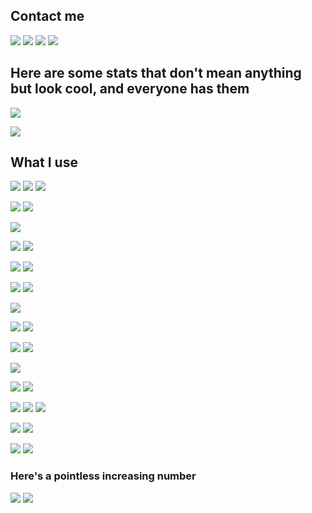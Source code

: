 ## Contact me

[![](https://img.shields.io/static/v1?message=JelNiSław%231250&style=for-the-badge&label=Discord&logo=discord&logoColor=FFFFFF&labelColor=7289DA&cacheSeconds=86400)](https://discord.com/users/305765073689903104/)
[![](https://img.shields.io/static/v1?message=@JelNiSlaw&style=for-the-badge&label=Telegram&logo=telegram&logoColor=FFFFFF&labelColor=2CA5E0&cacheSeconds=86400)](https://t.me/JelNiSlaw)
[![](https://img.shields.io/static/v1?message=JelNiSlaw&style=for-the-badge&label=Messenger&logo=messenger&logoColor=FFFFFF&labelColor=00B2FF&cacheSeconds=86400)](https://m.me/JelNiSlaw)
[![](https://img.shields.io/static/v1?message=s.jelnicki@gmail.com&style=for-the-badge&label=Email&logo=gmail&logoColor=FFFFFF&labelColor=D14836&cacheSeconds=86400)](mailto:s.jelnicki@gmail.com)

## Here are some stats that don't mean anything but look cool, and everyone has them

![](https://github-readme-stats.vercel.app/api?username=JelNiSlaw&show_icons=true&include_all_commits=true&count_private=true&disable_animations=false&theme=radical&bg_color=0,141321,4E1E3C&hide_title=true&hide_border=true&cache_seconds=1800)

![](https://github-readme-stats.vercel.app/api/top-langs/?username=JelNiSlaw&hide_title=true&langs_count=10&hide_border=true&theme=radical&cache_seconds=1800&layout=compact)

## What I use

![](https://img.shields.io/static/v1?message=Python&style=for-the-badge&label=&logo=python&logoColor=FFFFFF&color=3776AB&cacheSeconds=86400)
![](https://img.shields.io/static/v1?message=JavaScript&style=for-the-badge&label=&logo=javascript&logoColor=000000&color=F7DF1E&cacheSeconds=86400)
![](https://img.shields.io/static/v1?message=C%2B%2B&style=for-the-badge&label=&logo=c%2B%2B&logoColor=FFFFFF&color=00599C&cacheSeconds=86400)

![](https://img.shields.io/static/v1?message=discord.py&style=for-the-badge&label=&logo=discord&logoColor=FFFFFF&color=7289DA&cacheSeconds=86400)
![](https://img.shields.io/static/v1?message=FastAPI&style=for-the-badge&label=&logo=fastapi&logoColor=FFFFFF&color=009688&cacheSeconds=86400)

![](https://img.shields.io/static/v1?message=Next.js&style=for-the-badge&label=&logo=next.js&logoColor=FFFFFF&color=000000&cacheSeconds=86400)

![](https://img.shields.io/static/v1?message=PyCharm&style=for-the-badge&label=&logo=pycharm&logoColor=FFFFFF&color=000000&cacheSeconds=86400)
![](https://img.shields.io/static/v1?message=Visual%20Studio%20Code&style=for-the-badge&label=&logo=visual-studio-code&logoColor=FFFFFF&color=007ACC&cacheSeconds=86400)

![](https://img.shields.io/static/v1?message=Git&style=for-the-badge&label=&logo=git&logoColor=FFFFFF&color=F05032&cacheSeconds=86400)
![](https://img.shields.io/static/v1?message=GitHub&style=for-the-badge&label=&logo=github&logoColor=FFFFFF&color=181717&cacheSeconds=86400)

![](https://img.shields.io/static/v1?message=Vercel&style=for-the-badge&label=&logo=vercel&logoColor=FFFFFF&color=000000&cacheSeconds=86400)
![](https://img.shields.io/static/v1?message=Heroku&style=for-the-badge&label=&logo=heroku&logoColor=FFFFFF&color=430098&cacheSeconds=86400)

![](https://img.shields.io/static/v1?message=Stack%20Overflow&style=for-the-badge&label=&logo=stackoverflow&logoColor=FFFFFF&color=FE7A16&cacheSeconds=86400)

![](https://img.shields.io/static/v1?message=PyPI&style=for-the-badge&label=&logo=pypi&logoColor=FFFFFF&color=3775A9&cacheSeconds=86400)
![](https://img.shields.io/static/v1?message=NPM&style=for-the-badge&label=&logo=npm&logoColor=FFFFFF&color=CB3837&cacheSeconds=86400)

![](https://img.shields.io/static/v1?message=MongoDB&style=for-the-badge&label=&logo=mongodb&logoColor=FFFFFF&color=47A248&cacheSeconds=86400)
![](https://img.shields.io/static/v1?message=MySQL&style=for-the-badge&label=&logo=mysql&logoColor=FFFFFF&color=4479A1&cacheSeconds=86400)

![](https://img.shields.io/static/v1?message=Postman&style=for-the-badge&label=&logo=postman&logoColor=FFFFFF&color=FF6C37&cacheSeconds=86400)

![](https://img.shields.io/static/v1?message=Windows&style=for-the-badge&label=&logo=windows&logoColor=FFFFFF&color=0078D6&cacheSeconds=86400)
![](https://img.shields.io/static/v1?message=Android&style=for-the-badge&label=&logo=android&logoColor=FFFFFF&color=3DDC84&cacheSeconds=86400)

![](https://img.shields.io/static/v1?message=Google&style=for-the-badge&label=&logo=google&logoColor=FFFFFF&color=4285F4&cacheSeconds=86400)
![](https://img.shields.io/static/v1?message=Chrome&style=for-the-badge&label=&logo=google-chrome&logoColor=FFFFFF&color=4285F4&cacheSeconds=86400)
![](https://img.shields.io/static/v1?message=Firebase&style=for-the-badge&label=&logo=firebase&logoColor=000000&color=FFCA28&cacheSeconds=86400)

![](https://img.shields.io/static/v1?message=Inkscape&style=for-the-badge&label=&logo=inkscape&logoColor=FFFFFF&color=000000&cacheSeconds=86400)
![](https://img.shields.io/static/v1?message=SVG&style=for-the-badge&label=&logo=svg&logoColor=000000&color=FFB13B&cacheSeconds=86400)

![](https://img.shields.io/static/v1?message=Authy&style=for-the-badge&label=&logo=authy&logoColor=FFFFFF&color=EC1C24&cacheSeconds=86400)
![](https://img.shields.io/static/v1?message=Office&style=for-the-badge&label=&logo=microsoft-office&logoColor=FFFFFF&color=D83B01&cacheSeconds=86400)

### Here's a pointless increasing number

![](https://komarev.com/ghpvc/?username=JelNiSlaw&color=orange&style=flat-square&label=pointless%20increasing%20number)
![](https://hit.yhype.me/github/profile?user_id=25802745)
